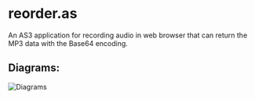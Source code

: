 # reorder.as

An AS3 application for recording audio in web browser that can return the MP3 data with the Base64 encoding.

## Diagrams:

![Diagrams](https://docs.google.com/drawings/d/1KuDL6xEsk6DuIPc19wRY3GafXRKxEgZxCxgHSKaaVek/pub?w=960&h=720)
